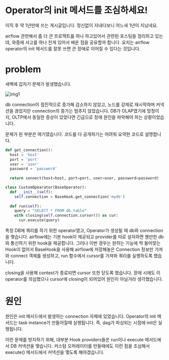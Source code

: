 # Operator의 init 메서드를 조심하세요!

이직 후 약 1년만에 쓰는 게시글입니다. 정신없이 지내다보니 어느새 1년이 지났네요.

airflow 관련해서 좀 더 큰 프로젝트를 하나 하고있어서 관련된 포스팅을 정리하고 있는데, 와중에 사고를 하나 친게 있어서 배운 점을 공유할까 합니다. 요지는 airflow operator의 init 메서드를 잘못 쓰면 큰 장애로 이어질 수 있다는 것입니다.



# problem

새벽에 갑자기 문제가 발생했습니다.

![img1](https://github.toss.bz/storage/user/1496/files/bad5cf70-a5f3-4c8b-93f0-644c24229fca)

db connection이 점진적으로 증가해 감소하지 않았고, 노드를 강제로 재시작하며 커넥션을 끊었지만 connection의 증가는 멈추지 않았습니다. DB가 OLAP였기에 망정이지, OLTP에서 동일한 증상이 있었다면 긴급으로 장애 원인을 파악해야 하는 상황이었습니다.



문제가 된 부분은 여기였습니다. 코드를 다 공개하기는 어려워 요약한 코드로 설명합니다.

```python
def get_connection():
  host = 'host'
  port = 'port'
  user = 'user'
  password = 'password'
  
  return connect(host=host, port=port, user=user, password=password)

class CustomOpearator(BaseOperator):
  def __init__(self):
    self.connection = BaseHook.get_connection('mydb')
    
  def run(self):
    query = "SELECT * FROM db.table"
    with closing(self.connection.cursor()) as cur:
      cur.execute(query)
```

특정 DB에 쿼리를 하기 위한 operator였고, Operator가 생성될 때 db와 connection을 맺습니다. airflow에는 기본 hook이 제공되고 provider를 따로 설치하면 웬만한 db와 통신하기 위한 hook을 제공합니다. 그러나 이번 경우는 원하는 기능에 딱 들어맞는 Hook이 없어서 BaseHook을 사용해 airflow에 저장해놓은 Connection 정보만 가져와 connect 객체를 생성하고, run 함수에서 cursor를 가져와 쿼리를 실행하도록 했습니다. 

closing을 사용해 context가 종료되면 cursor 또한 닫도록 했습니다. 장애 시에도 이 operator를 의심했으나 cursor에 closing이 되어있어 원인이 아닐거라 생각했습니다.



# 원인

원인은 init 메서드에서 발생하는 connection 자체에 있었습니다. Operator의 init 메서드는 task instance가 만들어질때 실행됩니다. 즉, dag가 파싱되는 시점에 init은 실행됩니다.

이런 문제를 방지하기 위해, 대부분 Hook providers들은 run이나 execute 메서드에서 DB 커넥션을 맺습니다. 커스텀 오퍼레이터를 만들때에도 이런 점을 조심해서 execute() 메서드에서 커넥션을 맺도록 해야겠습니다.



